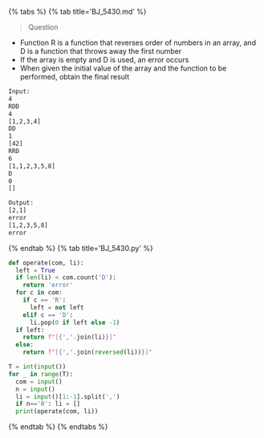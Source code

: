 {% tabs %}
{% tab title='BJ_5430.md' %}

> Question

* Function R is a function that reverses order of numbers in an array, and D is a function that throws away the first number
* If the array is empty and D is used, an error occurs
* When given the initial value of the array and the function to be performed, obtain the final result

```txt
Input:
4
RDD
4
[1,2,3,4]
DD
1
[42]
RRD
6
[1,1,2,3,5,8]
D
0
[]

Output:
[2,1]
error
[1,2,3,5,8]
error
```

{% endtab %}
{% tab title='BJ_5430.py' %}

```py
def operate(com, li):
  left = True
  if len(li) < com.count('D'):
    return 'error'
  for c in com:
    if c == 'R':
      left = not left
    elif c == 'D':
      li.pop(0 if left else -1)
  if left:
    return f"[{','.join(li)}]"
  else:
    return f"[{','.join(reversed(li))}]"

T = int(input())
for _ in range(T):
  com = input()
  n = input()
  li = input()[1:-1].split(',')
  if n=='0': li = []
  print(operate(com, li))
```

{% endtab %}
{% endtabs %}
